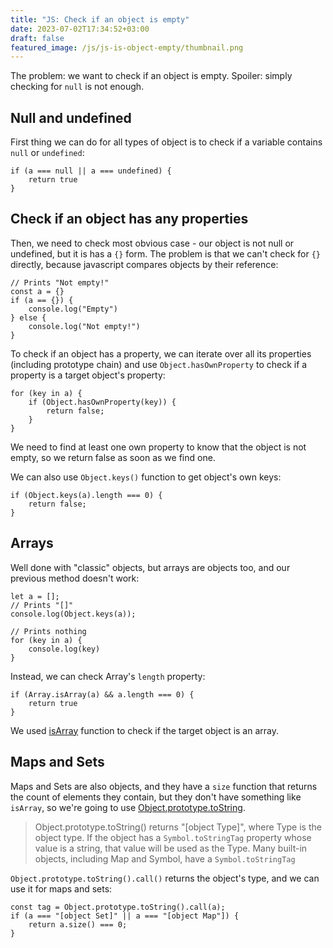 ```yaml
---
title: "JS: Check if an object is empty"
date: 2023-07-02T17:34:52+03:00
draft: false
featured_image: /js/js-is-object-empty/thumbnail.png
---
```


The problem: we want to check if an object is empty.
Spoiler: simply checking for `null` is not enough.

<!--more-->

## Null and undefined

First thing we can do for all types of object is to check if
a variable contains `null` or `undefined`:

```
if (a === null || a === undefined) {
	return true
}
```

## Check if an object has any properties

Then, we need to check most obvious case - our object is
not null or undefined, but it is has a `{}` form. The problem is
that we can't check for `{}` directly, because javascript
compares objects by their reference:

```
// Prints "Not empty!"
const a = {}
if (a == {}) {
	console.log("Empty")
} else {
	console.log("Not empty!")
}
```

To check if an object has a property, we can iterate over all
its properties (including prototype chain) and use `Object.hasOwnProperty`
to check if a property is a target object's property:

```
for (key in a) {
	if (Object.hasOwnProperty(key)) {
		return false;
	}
}
```

We need to find at least one own property to know that the object
is not empty, so we return false as soon as we find one.

We can also use `Object.keys()` function to get object's own keys:

```
if (Object.keys(a).length === 0) {
	return false;
}
```
## Arrays

Well done with "classic" objects, but arrays are objects too, and
our previous method doesn't work:

```
let a = [];
// Prints "[]"
console.log(Object.keys(a));

// Prints nothing
for (key in a) {
	console.log(key)
}
```

Instead, we can check Array's `length` property:

```
if (Array.isArray(a) && a.length === 0) {
	return true
}
```

We used [isArray](https://developer.mozilla.org/en-US/docs/Web/JavaScript/Reference/Global_Objects/Array/isArray)
function to check if the target object is an array.


## Maps and Sets

Maps and Sets are also objects, and they have a `size` function that
returns the count of elements they contain, but they don't have something like
`isArray`, so we're going to use [Object.prototype.toString](https://developer.mozilla.org/en-US/docs/Web/JavaScript/Reference/Global_Objects/Object/toString).

>Object.prototype.toString() returns "[object Type]", 
>where Type is the object type. If the object has a 
>`Symbol.toStringTag` property whose value is a string,
>that value will be used as the Type.
>Many built-in objects, including Map and Symbol, have a `Symbol.toStringTag`

`Object.prototype.toString().call()` returns the object's type, and we
can use it for maps and sets:

```
const tag = Object.prototype.toString().call(a);
if (a === "[object Set]" || a === "[object Map"]) {
	return a.size() === 0;
}
```
